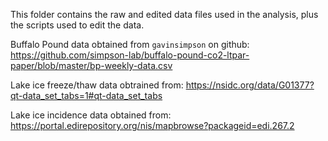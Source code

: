 This folder contains the raw and edited data files used in the analysis, plus the scripts used to edit the data.

Buffalo Pound data obtained from `gavinsimpson` on github:
https://github.com/simpson-lab/buffalo-pound-co2-ltpar-paper/blob/master/bp-weekly-data.csv

Lake ice freeze/thaw data obtrained from:
https://nsidc.org/data/G01377?qt-data_set_tabs=1#qt-data_set_tabs

Lake ice incidence data obtained from:
https://portal.edirepository.org/nis/mapbrowse?packageid=edi.267.2